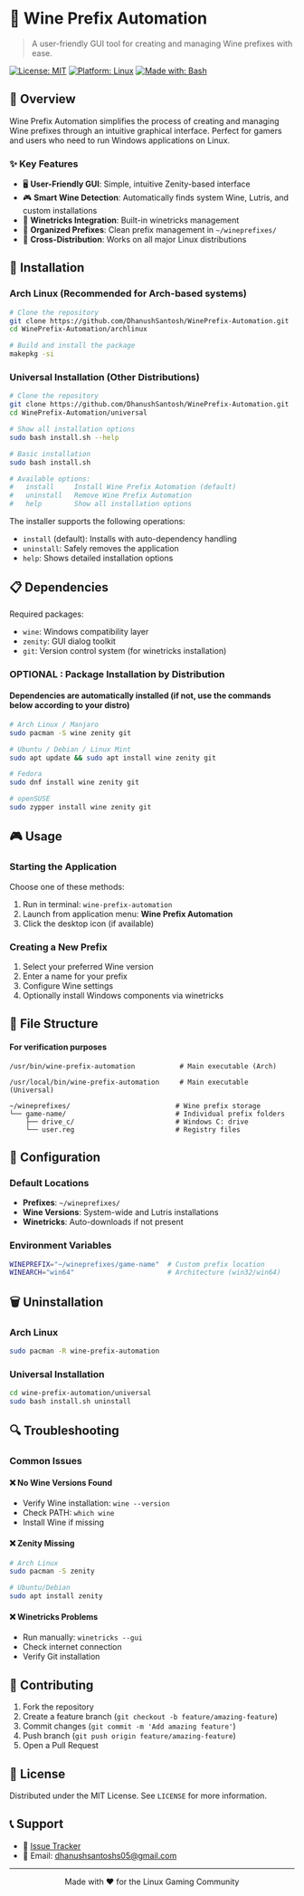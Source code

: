 # 🍷 Wine Prefix Automation

> A user-friendly GUI tool for creating and managing Wine prefixes with ease.

[![License: MIT](https://img.shields.io/badge/License-MIT-yellow.svg)](https://opensource.org/licenses/MIT)
[![Platform: Linux](https://img.shields.io/badge/Platform-Linux-blue.svg)](https://www.linux.org/)
[![Made with: Bash](https://img.shields.io/badge/Made%20with-Bash-green.svg)](https://www.gnu.org/software/bash/)

## 📖 Overview

Wine Prefix Automation simplifies the process of creating and managing Wine prefixes through an intuitive graphical interface. Perfect for gamers and users who need to run Windows applications on Linux.

### ✨ Key Features

- 🖥️ **User-Friendly GUI**: Simple, intuitive Zenity-based interface
- 🎮 **Smart Wine Detection**: Automatically finds system Wine, Lutris, and custom installations
- 🔧 **Winetricks Integration**: Built-in winetricks management
- 📁 **Organized Prefixes**: Clean prefix management in `~/wineprefixes/`
- 🐧 **Cross-Distribution**: Works on all major Linux distributions

## 🚀 Installation

### Arch Linux (Recommended for Arch-based systems)

```bash
# Clone the repository
git clone https://github.com/DhanushSantosh/WinePrefix-Automation.git
cd WinePrefix-Automation/archlinux

# Build and install the package
makepkg -si
```

### Universal Installation (Other Distributions)

```bash
# Clone the repository
git clone https://github.com/DhanushSantosh/WinePrefix-Automation.git
cd WinePrefix-Automation/universal

# Show all installation options
sudo bash install.sh --help

# Basic installation
sudo bash install.sh

# Available options:
#   install     Install Wine Prefix Automation (default)
#   uninstall   Remove Wine Prefix Automation
#   help        Show all installation options
```

The installer supports the following operations:

- `install` (default): Installs with auto-dependency handling
- `uninstall`: Safely removes the application
- `help`: Shows detailed installation options

## 📋 Dependencies

Required packages:

- `wine`: Windows compatibility layer
- `zenity`: GUI dialog toolkit
- `git`: Version control system (for winetricks installation)

### OPTIONAL : Package Installation by Distribution

#### Dependencies are automatically installed (if not, use the commands below according to your distro)

```bash
# Arch Linux / Manjaro
sudo pacman -S wine zenity git

# Ubuntu / Debian / Linux Mint
sudo apt update && sudo apt install wine zenity git

# Fedora
sudo dnf install wine zenity git

# openSUSE
sudo zypper install wine zenity git
```

## 🎮 Usage

### Starting the Application

Choose one of these methods:

1. Run in terminal: `wine-prefix-automation`
2. Launch from application menu: **Wine Prefix Automation**
3. Click the desktop icon (if available)

### Creating a New Prefix

1. Select your preferred Wine version
2. Enter a name for your prefix
3. Configure Wine settings
4. Optionally install Windows components via winetricks

## 📁 File Structure

#### For verification purposes

```
/usr/bin/wine-prefix-automation           # Main executable (Arch)

/usr/local/bin/wine-prefix-automation     # Main executable (Universal)

~/wineprefixes/                          # Wine prefix storage
└── game-name/                           # Individual prefix folders
    ├── drive_c/                         # Windows C: drive
    └── user.reg                         # Registry files
```

## 🔧 Configuration

### Default Locations

- **Prefixes**: `~/wineprefixes/`
- **Wine Versions**: System-wide and Lutris installations
- **Winetricks**: Auto-downloads if not present

### Environment Variables

```bash
WINEPREFIX="~/wineprefixes/game-name"  # Custom prefix location
WINEARCH="win64"                       # Architecture (win32/win64)
```

## 🗑️ Uninstallation

### Arch Linux

```bash
sudo pacman -R wine-prefix-automation
```

### Universal Installation

```bash
cd wine-prefix-automation/universal
sudo bash install.sh uninstall
```

## 🔍 Troubleshooting

### Common Issues

#### ❌ No Wine Versions Found

- Verify Wine installation: `wine --version`
- Check PATH: `which wine`
- Install Wine if missing

#### ❌ Zenity Missing

```bash
# Arch Linux
sudo pacman -S zenity

# Ubuntu/Debian
sudo apt install zenity
```

#### ❌ Winetricks Problems

- Run manually: `winetricks --gui`
- Check internet connection
- Verify Git installation

## 🤝 Contributing

1. Fork the repository
2. Create a feature branch (`git checkout -b feature/amazing-feature`)
3. Commit changes (`git commit -m 'Add amazing feature'`)
4. Push branch (`git push origin feature/amazing-feature`)
5. Open a Pull Request

## 📄 License

Distributed under the MIT License. See `LICENSE` for more information.

## 📞 Support

- 📑 [Issue Tracker](https://github.com/DhanushSantosh/WinePrefix-Automation/issues)
- 📧 Email: dhanushsantoshs05@gmail.com

---

<p align="center">
Made with ❤️ for the Linux Gaming Community
</p>
